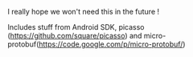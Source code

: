 I really hope we won't need this in the future !

Includes stuff from Android SDK, picasso (https://github.com/square/picasso) and micro-protobuf(https://code.google.com/p/micro-protobuf/)

